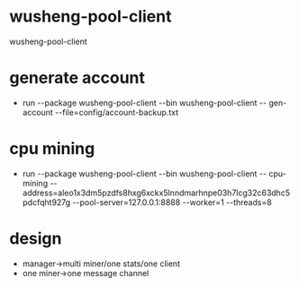 # wusheng-pool-client
wusheng-pool-client

# generate account
- run --package wusheng-pool-client --bin wusheng-pool-client
  -- gen-account  --file=config/account-backup.txt

# cpu mining
- run --package wusheng-pool-client --bin wusheng-pool-client
  -- cpu-mining  --address=aleo1x3dm5pzdfs8hxg6xckx5lnndmarhnpe03h7lcg32c63dhc5pdcfqht927g 
  --pool-server=127.0.0.1:8888 --worker=1 --threads=8

# design
- manager->multi miner/one stats/one client
- one miner->one message channel
